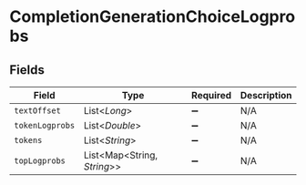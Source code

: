 # CompletionGenerationChoiceLogprobs


## Fields

| Field                       | Type                        | Required                    | Description                 |
| --------------------------- | --------------------------- | --------------------------- | --------------------------- |
| `textOffset`                | List<*Long*>                | :heavy_minus_sign:          | N/A                         |
| `tokenLogprobs`             | List<*Double*>              | :heavy_minus_sign:          | N/A                         |
| `tokens`                    | List<*String*>              | :heavy_minus_sign:          | N/A                         |
| `topLogprobs`               | List<Map<String, *String*>> | :heavy_minus_sign:          | N/A                         |